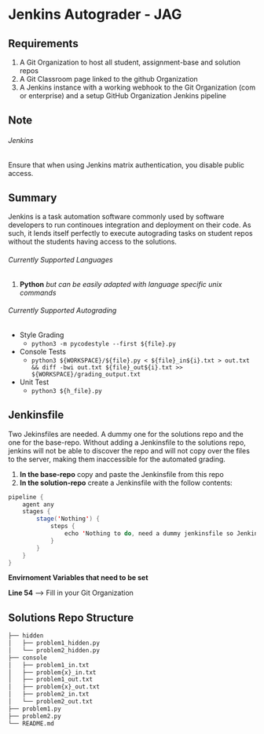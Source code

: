 # Jenkins Autograder - JAG

## Requirements 
1. A Git Organization to host all student, assignment-base and solution repos
2. A Git Classroom page linked to the github Organization
3. A Jenkins instance with a working webhook to the Git Organization (com or enterprise) and a setup GitHub Organization Jenkins pipeline

## Note
###### Jenkins 
Ensure that when using Jenkins matrix authentication, you disable public access. 

## Summary
Jenkins is a task automation software commonly used by software developers to run continoues integration and deployment on their code. As such, it lends itself perfectly to execute autograding tasks on student repos without the students having access to the solutions.

###### Currently Supported Languages
1. **Python** *but can be easily adapted with language specific unix commands*

###### Currently Supported Autograding
* Style Grading
  * `python3 -m pycodestyle --first ${file}.py`
* Console Tests
  * `python3 ${WORKSPACE}/${file}.py < ${file}_in${i}.txt > out.txt && diff -bwi out.txt ${file}_out${i}.txt >> ${WORKSPACE}/grading_output.txt`
* Unit Test
  * `python3 ${h_file}.py`

## Jenkinsfile
Two Jekinsfiles are needed. A dummy one for the solutions repo and the one for the base-repo. Without adding a Jenkinsfile to the solutions repo, jenkins will not be able to discover the repo and will not copy over the files to the server, making them inaccessible for the automated grading. 

1. **In the base-repo** copy and paste the Jenkinsfile from this repo
2. **In the solution-repo** create a Jenkinsfile with the follow contents:
 
```java
pipeline {
    agent any
    stages {
        stage('Nothing') {
            steps {
                echo 'Nothing to do, need a dummy jenkinsfile so Jenkins can find the repo :)'
            }
        }
    }
}
```

**Envirnoment Variables that need to be set**

**Line 54** --> Fill in your Git Organization

## Solutions Repo Structure 

```bash
├── hidden
│   ├── problem1_hidden.py
│   └── problem2_hidden.py
├── console
│   ├── problem1_in.txt
│   ├── problem{x}_in.txt
│   ├── problem1_out.txt
│   ├── problem{x}_out.txt
│   ├── problem2_in.txt
│   └── problem2_out.txt
├── problem1.py
├── problem2.py
└── README.md
```

